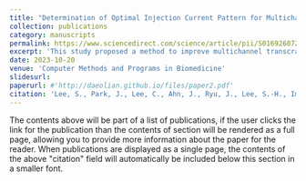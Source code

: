 ```yaml
---
title: "Determination of Optimal Injection Current Pattern for Multichannel Transcranial Electrical Stimulation without Individual MRI Using Multiple Head Models"
collection: publications
category: manuscripts
permalink: https://www.sciencedirect.com/science/article/pii/S0169260723005448
excerpt: 'This study proposed a method to improve multichannel transcranial electrical stimulation (tES) focality by averaging injection current patterns optimized across multiple head models. Results showed that using a mean current pattern from at least 13 head models significantly enhanced stimulation focality compared to a single standard model. This approach offers a practical solution when individual MRIs are unavailable.'
date: 2023-10-20
venue: 'Computer Methods and Programs in Biomedicine'
slidesurl: 
paperurl: #'http://daeolian.github.io/files/paper2.pdf'
citation: 'Lee, S., Park, J., Lee, C., Ahn, J., Ryu, J., Lee, S.-H., Im, C.-H., 2023. Determination of Optimal Injection Current Pattern for Multichannel Transcranial Electrical Stimulation without Individual MRI Using Multiple Head Models. Computer Methods and Programs in Biomedicine 107878. https://doi.org/10.1016/j.cmpb.2023.107878'
---
```


The contents above will be part of a list of publications, if the user clicks the link for the publication than the contents of section will be rendered as a full page, allowing you to provide more information about the paper for the reader. When publications are displayed as a single page, the contents of the above "citation" field will automatically be included below this section in a smaller font.
